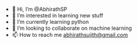 - 👋 Hi, I’m @AbhirathSP
- 👀 I’m interested in learning new stuff 
- 🌱 I’m currently learning python
- 💞️ I’m looking to collaborate on machine learning
- 📫 How to reach me abhirathsujith@gmail.com

<!---
AbhirathSP/AbhirathSP is a ✨ special ✨ repository because its `README.md` (this file) appears on your GitHub profile.
You can click the Preview link to take a look at your changes.
--->
